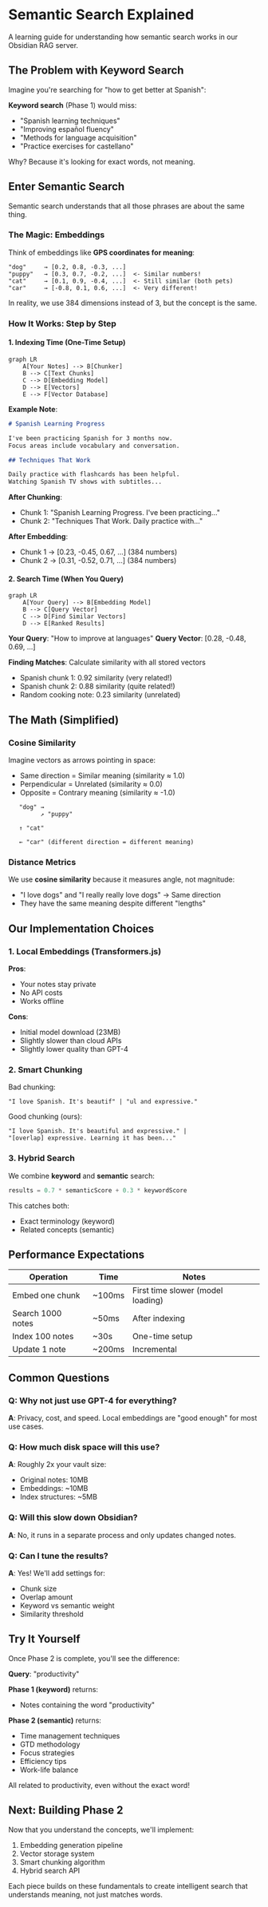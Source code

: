 # Semantic Search Explained

A learning guide for understanding how semantic search works in our Obsidian RAG server.

## The Problem with Keyword Search

Imagine you're searching for "how to get better at Spanish":

**Keyword search** (Phase 1) would miss:
- "Spanish learning techniques"
- "Improving español fluency"
- "Methods for language acquisition"
- "Practice exercises for castellano"

Why? Because it's looking for exact words, not meaning.

## Enter Semantic Search

Semantic search understands that all those phrases are about the same thing.

### The Magic: Embeddings

Think of embeddings like **GPS coordinates for meaning**:

```
"dog"     → [0.2, 0.8, -0.3, ...]
"puppy"   → [0.3, 0.7, -0.2, ...]  <- Similar numbers!
"cat"     → [0.1, 0.9, -0.4, ...]  <- Still similar (both pets)
"car"     → [-0.8, 0.1, 0.6, ...]  <- Very different!
```

In reality, we use 384 dimensions instead of 3, but the concept is the same.

### How It Works: Step by Step

#### 1. Indexing Time (One-Time Setup)

```mermaid
graph LR
    A[Your Notes] --> B[Chunker]
    B --> C[Text Chunks]
    C --> D[Embedding Model]
    D --> E[Vectors]
    E --> F[Vector Database]
```

**Example Note**:
```markdown
# Spanish Learning Progress

I've been practicing Spanish for 3 months now.
Focus areas include vocabulary and conversation.

## Techniques That Work

Daily practice with flashcards has been helpful.
Watching Spanish TV shows with subtitles...
```

**After Chunking**:
- Chunk 1: "Spanish Learning Progress. I've been practicing..."
- Chunk 2: "Techniques That Work. Daily practice with..."

**After Embedding**:
- Chunk 1 → [0.23, -0.45, 0.67, ...] (384 numbers)
- Chunk 2 → [0.31, -0.52, 0.71, ...] (384 numbers)

#### 2. Search Time (When You Query)

```mermaid
graph LR
    A[Your Query] --> B[Embedding Model]
    B --> C[Query Vector]
    C --> D[Find Similar Vectors]
    D --> E[Ranked Results]
```

**Your Query**: "How to improve at languages"
**Query Vector**: [0.28, -0.48, 0.69, ...]

**Finding Matches**: Calculate similarity with all stored vectors
- Spanish chunk 1: 0.92 similarity (very related!)
- Spanish chunk 2: 0.88 similarity (quite related!)
- Random cooking note: 0.23 similarity (unrelated)

## The Math (Simplified)

### Cosine Similarity

Imagine vectors as arrows pointing in space:
- Same direction = Similar meaning (similarity ≈ 1.0)
- Perpendicular = Unrelated (similarity ≈ 0.0)
- Opposite = Contrary meaning (similarity ≈ -1.0)

```
   "dog" →
         ↗ "puppy"
   
   ↑ "cat"
   
   ← "car" (different direction = different meaning)
```

### Distance Metrics

We use **cosine similarity** because it measures angle, not magnitude:
- "I love dogs" and "I really really love dogs" → Same direction
- They have the same meaning despite different "lengths"

## Our Implementation Choices

### 1. Local Embeddings (Transformers.js)

**Pros**:
- Your notes stay private
- No API costs
- Works offline

**Cons**:
- Initial model download (23MB)
- Slightly slower than cloud APIs
- Slightly lower quality than GPT-4

### 2. Smart Chunking

Bad chunking:
```
"I love Spanish. It's beautif" | "ul and expressive."
```

Good chunking (ours):
```
"I love Spanish. It's beautiful and expressive." | 
"[overlap] expressive. Learning it has been..."
```

### 3. Hybrid Search

We combine **keyword** and **semantic** search:

```typescript
results = 0.7 * semanticScore + 0.3 * keywordScore
```

This catches both:
- Exact terminology (keyword)
- Related concepts (semantic)

## Performance Expectations

| Operation | Time | Notes |
|-----------|------|-------|
| Embed one chunk | ~100ms | First time slower (model loading) |
| Search 1000 notes | ~50ms | After indexing |
| Index 100 notes | ~30s | One-time setup |
| Update 1 note | ~200ms | Incremental |

## Common Questions

### Q: Why not just use GPT-4 for everything?
**A**: Privacy, cost, and speed. Local embeddings are "good enough" for most use cases.

### Q: How much disk space will this use?
**A**: Roughly 2x your vault size:
- Original notes: 10MB
- Embeddings: ~10MB
- Index structures: ~5MB

### Q: Will this slow down Obsidian?
**A**: No, it runs in a separate process and only updates changed notes.

### Q: Can I tune the results?
**A**: Yes! We'll add settings for:
- Chunk size
- Overlap amount
- Keyword vs semantic weight
- Similarity threshold

## Try It Yourself

Once Phase 2 is complete, you'll see the difference:

**Query**: "productivity"

**Phase 1 (keyword)** returns:
- Notes containing the word "productivity"

**Phase 2 (semantic)** returns:
- Time management techniques
- GTD methodology
- Focus strategies
- Efficiency tips
- Work-life balance

All related to productivity, even without the exact word!

## Next: Building Phase 2

Now that you understand the concepts, we'll implement:
1. Embedding generation pipeline
2. Vector storage system
3. Smart chunking algorithm
4. Hybrid search API

Each piece builds on these fundamentals to create intelligent search that understands meaning, not just matches words.